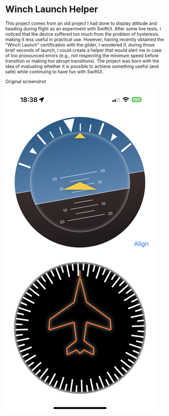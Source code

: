 # Winch Launch Helper

This project comes from an old project I had done to display attitude and heading during flight as an experiment with SwiftUI. After some live tests, I noticed that the device suffered too much from the problem of hysteresis, making it less useful in practical use. However, having recently obtained the "Winch Launch" certification with the glider, I wondered if, during those brief seconds of launch, I could create a helper that would alert me in case of too pronounced errors (e.g., not respecting the minimum speed before transition or making too abrupt transitions). The project was born with the idea of evaluating whether it is possible to achieve something useful (and safe) while continuing to have fun with SwiftUI.

Original screenshot

![Screen shot](screenshot1.png)
